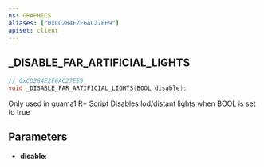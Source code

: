 ```yaml
---
ns: GRAPHICS
aliases: ["0xCD284E2F6AC27EE9"]
apiset: client
---
```

## _DISABLE_FAR_ARTIFICIAL_LIGHTS

```c
// 0xCD284E2F6AC27EE9
void _DISABLE_FAR_ARTIFICIAL_LIGHTS(BOOL disable);
```

Only used in guama1 R* Script
Disables lod/distant lights when BOOL is set to true

## Parameters
* **disable**:




